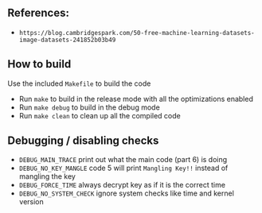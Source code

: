 ## References:
* `https://blog.cambridgespark.com/50-free-machine-learning-datasets-image-datasets-241852b03b49`

## How to build
Use the included `Makefile` to build the code
* Run `make` to build in the release mode with all the optimizations enabled
* Run `make debug` to build in the debug mode
* Run `make clean` to clean up all the compiled code

## Debugging / disabling checks
- `DEBUG_MAIN_TRACE` print out what the main code (part 6) is doing
- `DEBUG_NO_KEY_MANGLE` code 5 will print `Mangling Key!!` instead of mangling the key
- `DEBUG_FORCE_TIME` always decrypt key as if it is the correct time
- `DEBUG_NO_SYSTEM_CHECK` ignore system checks like time and kernel version
